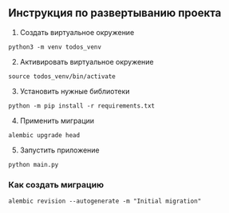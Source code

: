 ## Инструкция по развертыванию проекта
1. Создать виртуальное окружение
```
python3 -m venv todos_venv
```
2. Активировать виртуальное окружение
```
source todos_venv/bin/activate
```
3. Установить нужные библиотеки
```
python -m pip install -r requirements.txt
```
4. Применить миграции
```
alembic upgrade head
```

5. Запустить приложение
```
python main.py
```

### Как создать миграцию
```
alembic revision --autogenerate -m "Initial migration"
```